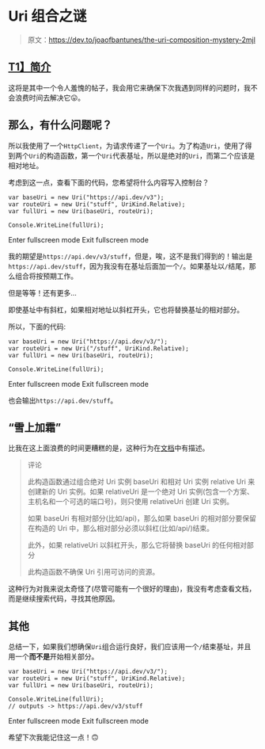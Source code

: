 # Uri 组合之谜

> 原文：<https://dev.to/joaofbantunes/the-uri-composition-mystery-2mjl>

## [T1】简介](#intro)

这将是其中一个令人羞愧的帖子，我会用它来确保下次我遇到同样的问题时，我不会浪费时间去解决它😛。

## 那么，有什么问题呢？

所以我使用了一个`HttpClient`，为请求传递了一个`Uri`。为了构造`Uri`，使用了得到两个`Uri`的构造函数，第一个`Uri`代表基址，所以是绝对的`Uri`，而第二个应该是相对地址。

考虑到这一点，查看下面的代码，您希望将什么内容写入控制台？

```
var baseUri = new Uri("https://api.dev/v3");
var routeUri = new Uri("stuff", UriKind.Relative);
var fullUri = new Uri(baseUri, routeUri);

Console.WriteLine(fullUri); 
```

Enter fullscreen mode Exit fullscreen mode

我的期望是`https://api.dev/v3/stuff`，但是，唉，这不是我们得到的！输出是`https://api.dev/stuff`，因为我没有在基址后面加一个`/`。如果基址以`/`结尾，那么组合将按预期工作。

但是等等！还有更多...

即使基址中有斜杠，如果相对地址以斜杠开头，它也将替换基址的相对部分。

所以，下面的代码:

```
var baseUri = new Uri("https://api.dev/v3/");
var routeUri = new Uri("/stuff", UriKind.Relative);
var fullUri = new Uri(baseUri, routeUri);

Console.WriteLine(fullUri); 
```

Enter fullscreen mode Exit fullscreen mode

也会输出`https://api.dev/stuff`。

## “雪上加霜”

比我在这上面浪费的时间更糟糕的是，这种行为在[文档](https://docs.microsoft.com/en-us/dotnet/api/system.uri.-ctor?view=netcore-2.2#System_Uri__ctor_System_Uri_System_Uri_)中有描述。

> 评论
> 
> 此构造函数通过组合绝对 Uri 实例 baseUri 和相对 Uri 实例 relative Uri 来创建新的 Uri 实例。如果 relativeUri 是一个绝对 Uri 实例(包含一个方案、主机名和一个可选的端口号)，则只使用 relativeUri 创建 Uri 实例。
> 
> 如果 baseUri 有相对部分(比如/api)，那么如果 baseUri 的相对部分要保留在构造的 Uri 中，那么相对部分必须以斜杠(比如/api/)结束。
> 
> 此外，如果 relativeUri 以斜杠开头，那么它将替换 baseUri 的任何相对部分
> 
> 此构造函数不确保 Uri 引用可访问的资源。

这种行为对我来说太奇怪了(尽管可能有一个很好的理由)，我没有考虑查看文档，而是继续搜索代码，寻找其他原因。

## 其他

总结一下，如果我们想确保`Uri`组合运行良好，我们应该用一个`/`结束基址，并且用一个**而不是**开始相关部分。

```
var baseUri = new Uri("https://api.dev/v3/");
var routeUri = new Uri("stuff", UriKind.Relative);
var fullUri = new Uri(baseUri, routeUri);

Console.WriteLine(fullUri);
// outputs -> https://api.dev/v3/stuff 
```

Enter fullscreen mode Exit fullscreen mode

希望下次我能记住这一点！🙃